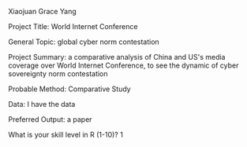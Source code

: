 Xiaojuan Grace Yang

Project Title: World Internet Conference 


General Topic: global cyber norm contestation


Project Summary: a comparative analysis of China and US's media coverage over World Internet Conference, to see the dynamic of cyber sovereignty norm contestation 


Probable Method: Comparative Study 


Data: I have the data


Preferred Output: a paper


What is your skill level in R (1-10)? 1